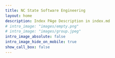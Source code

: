 ```yaml
---
title: NC State Software Engineering
layout: home
description: Index PAge Description in index.md
# intro_image: "images/empty.png"
# intro_image: "images/group.jpeg"
intro_image_absolute: false
intro_image_hide_on_mobile: true
show_call_box: false
---
```


<head>
    <style>
        .scrollable-div {
            height: 600px; /* Set your preferred height here */
            overflow-y: scroll; /* Enable vertical scrolling */
        }

        /* Set the width of the container */
        .container {
            width: 90%;
        }

        /* Set the height of the images */
        img {
            max-width: 100%; /* limit the maximum width of the image */
            height: auto;
        }

        /* Center align the content within each segment */
        .segment {
            display: flex;
            flex-direction: row;
            justify-content: center;
            align-items: center;
            padding: 10px 0;
        }

        /* Add some padding between the segments */
        .segment:not(:last-child) {
            margin-right: 16px;
        }

        /* Responsive design adjustments */
        @media screen and (max-width: 768px) {
            .segment {
                flex-direction: column;
            }

            .segment img {
                max-width: 100%;
                width: auto;
                height: auto;
            }

            .segment > div {
                text-align: center;
            }
        }
    </style>
</head>
<body>
    <!-- Container -->
    <div class="container">
        <!-- Image -->
        <div class="segment">
            <img src="images/group.jpeg" alt="Department Image">
        </div>
        <!-- Text and Image -->
        <div class="segment">
            <div>
                <h1>Software Engineering at NCSU</h1>
                <p>Accelerate your SE career, in industry, in research.</p>
            </div>
            <img src="images/illustrations/pointing.svg" alt="Text and Image" style="width: 400px;">
        </div>
        <!-- News Section -->
        <h1>News</h1>
        <div class="segment">
            <div class="scrollable-div">    
                <ul>
                    <li>
                        <span class="date">12/2023</span>, <strong>Dr. Sandeep Kuttal gave an ACM TechTalk!</strong>
                        <ul>
                            <img src="images/photos/sandeep-acm-talk.png" alt="Text and Image" style="width: 800px;">
                            <br>
                            Great job from Dr. Sandeep Kuttal! The talk is titled <i>Towards Seamless Collaboration: Redefining Human-AI Interaction in Programming</i>. <a href="https://events.zoom.us/ejl/AsffhYrgkZXeKDjiW-zn04TPNkI3O1eUffiGu7CLObljJmEsCkFQ~A-g0TO_W9WO_ys4C-TjCOW0v2Y4npevpX-kb25MXKCU1vfxmwD-d7gz1JgRFxdORv89-xkUG8RYipelsEjEk-cKf7Hjn-RQ/home">Video</a> 
                        </ul>
                    </li>
                    <br>
                    <li>
                        <span class="date">10/2023</span>, <strong>Team work on PhD in SE Recruiting Event!</strong>
                        <ul>
                            <img src="images/phd-hire.jpg" alt="Text and Image" style="width: 800px;">
                            <br>
                            We are actively looking for brilliant minds to join us to dream the future of SE and make it happen. Join Software Engineering at NCSU, We Want YOU For Grad School! <a href="https://docs.google.com/presentation/d/e/2PACX-1vQ1hO-ENY6xTgjz-QklVUK4PItG1qx-Ex56D5B2rzP-moNYbkSYuVQOY3Xjv4NpcMlrXflw2Wnci8HP/pub?start=false&loop=false&delayms=3000">Slides</a>
                             <a href="https://ncsu.software/services/students/">More Details</a> 
                        </ul>
                    </li>
                    <br>
                    <li>
                        <span class="date">10/2023</span>, <strong>Dr. Marcelo D'Amorim is serving FSE 2024 as the General Chair!</strong>
                        <ul>
                            Please consider participate the <i>ACM Joint European Software Engineering Conference and Symposium on the Foundations of Software Engineering</i> (ESEC/FSE)! See you at Porto de Galinhas, Brazil! <a href="https://2024.esec-fse.org/">More Details</a>
                        </ul>
                    </li>
                    <br>
                    <li>
                        <span class="date">10/2023</span>, <strong>Dr. Sandeep Kuttal gave a keynote at SCAM and VISSOFT 2023!</strong>
                        <ul>
                            Great job from Dr. Sandeep Kuttal! The talk is titled <i>IDEs as the Bridge: Connecting Humans and Code</i> at the IEEE International Working Conference on Source Code Analysis &amp; Manipulation (SCAM) and on Software Visualization (VISSOFT). Bogotá, Colombia, October 2023. <a href="https://sandeepkuttal.github.io/kuttal/index.html">More Details</a>
                        </ul>
                    </li>
                    <br>
                    <li>
                        <span class="date">10/2023</span>, <strong>Our student Shandler A. Mason (supervised by Dr. Sandeep Kuttal) presented a paper at VLHCC 2023!</strong>
                        <ul>
                            Congratulations to our student Shandler A. Mason! The paper is titled <i>Investigating Interracial Pair Coordination During Remote Pair Programming</i> at IEEE Symposium on Visual Languages and Human-Centric Computing (VLHCC). Washington, DC, USA. <a href="https://sandeepkuttal.github.io/kuttal/index.html">More Details</a>
                        </ul>
                    </li>
                    <br>
                    <li>
                        <span class="date">10/2023</span>, <strong>Our student Leon Shahnewaz (supervised by Dr. Sandeep Kuttal) presented a paper at VLHCC 2023!</strong>
                        <ul>
                            Congratulations to our students Leon Shahnewaz, Mahzabin Tamanna, and Dr. Sandeep Kuttal! The paper is titled <i>Comparing Foraging Behavior Across Code Hosting and Q&amp;A Platforms through a Gender Lens</i> at IEEE Symposium on Visual Languages and Human-Centric Computing (VLHCC). Washington, DC, USA. <a href="https://sandeepkuttal.github.io/kuttal/index.html">More Details</a>
                        </ul>
                    </li>
                    <br>
                    <li>
                        <span class="date">09/2023</span>, <strong>Dr. Tim Menzies was designated ASE Fellow!</strong>
                        <ul>
                            Congratulations to Dr. Tim Menzies! He was designated a Fellow of Automated Software Engineering at the 38th IEEE/ACM International Conference on Automated Software Engineering (ASE). <a href="https://timm.fyi/">More Details</a>
                        </ul>
                    </li>
                    <br>
                    <li>
                        <span class="date">09/2023</span>, <strong>Dr. Wesley K. G. Assunção Won Best Paper Award at SPLC 2023!</strong>
                        <ul>
                            Congratulations to Dr. Wesley K. G. Assunção and his co-authors from the Federal University of Paraná, on recently winning the Best Research Paper award at the 27th ACM International Systems and Software Product Line Conference (SPLC). <a href="https://wesleyklewerton.github.io/">More Details</a>
                        </ul>
                    </li>
                </ul>
            </div>
        </div>
    </div>
</body>